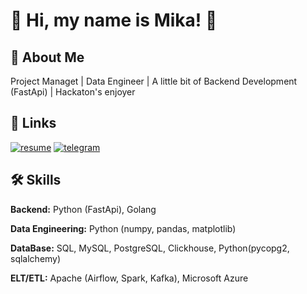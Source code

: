 # 👋 Hi, my name is Mika! 👋

## 🚀 About Me
Project Managet |  Data Engineer | A little bit of Backend Development (FastApi) | Hackaton's enjoyer

## 🔗 Links
[![resume](https://img.shields.io/badge/resume-000?style=for-the-badge&logo=ko-fi&logoColor=white)](https://drive.google.com/file/d/1MZuscX8TTnU1H-ISJ-fVoI5cBZ_iVh-d/view?usp=sharing)
[![telegram](https://img.shields.io/badge/telegram-1DA1F2?style=for-the-badge&logo=telegram&logoColor=white)](https://t.me/minkailtolabaev)


## 🛠 Skills
**Backend:** Python (FastApi), Golang

**Data Engineering:** Python (numpy, pandas, matplotlib)

**DataBase:** SQL, MySQL, PostgreSQL, Clickhouse, Python(pycopg2, sqlalchemy)

**ELT/ETL:** Apache (Airflow, Spark, Kafka), Microsoft Azure
